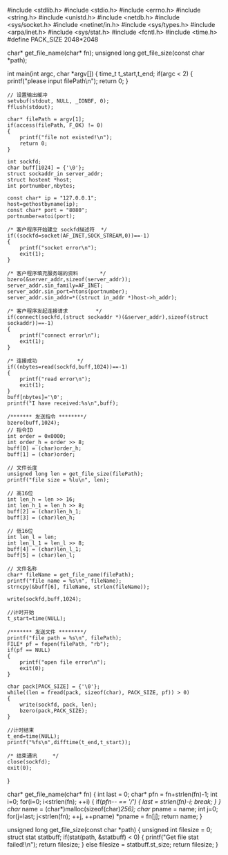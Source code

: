 
#include <stdlib.h>
#include <stdio.h>
#include <errno.h>
#include <string.h>
#include <unistd.h>
#include <netdb.h>
#include <sys/socket.h>
#include <netinet/in.h>
#include <sys/types.h>
#include <arpa/inet.h>
#include <sys/stat.h>
#include <fcntl.h>
#include <time.h>
#define PACK_SIZE 2048*2048

char* get_file_name(char* fn);
unsigned long get_file_size(const char *path);

int main(int argc, char *argv[])
{
	time_t t_start,t_end;
	if(argc < 2)
	{
		printf("please input filePath\n");
		return 0;
	}

	// 设置输出缓冲
	setvbuf(stdout, NULL, _IONBF, 0);
	fflush(stdout);

	char* filePath = argv[1];
	if(access(filePath, F_OK) != 0)
	{
		printf("file not existed!\n");
		return 0;
	}

	int sockfd;
	char buff[1024] = {'\0'};
	struct sockaddr_in server_addr;
	struct hostent *host;
	int portnumber,nbytes;

	const char* ip = "127.0.0.1";
	host=gethostbyname(ip);
	const char* port = "8080";
	portnumber=atoi(port);

	/* 客户程序开始建立 sockfd描述符  */
	if((sockfd=socket(AF_INET,SOCK_STREAM,0))==-1)
	{
		printf("socket error\n");
		exit(1);
	}

	/* 客户程序填充服务端的资料       */
	bzero(&server_addr,sizeof(server_addr));
	server_addr.sin_family=AF_INET;
	server_addr.sin_port=htons(portnumber);
	server_addr.sin_addr=*((struct in_addr *)host->h_addr);

	/* 客户程序发起连接请求         */
	if(connect(sockfd,(struct sockaddr *)(&server_addr),sizeof(struct sockaddr))==-1)
	{
		printf("connect error\n");
		exit(1);
	}

	/* 连接成功             */
	if((nbytes=read(sockfd,buff,1024))==-1)
	{
		printf("read error\n");
		exit(1);
	}
	buff[nbytes]='\0';
	printf("I have received:%s\n",buff);

	/******* 发送指令 ********/
	bzero(buff,1024);
	// 指令ID
	int order = 0x0000;
	int order_h = order >> 8;
	buff[0] = (char)order_h;
	buff[1] = (char)order;

	// 文件长度
	unsigned long len = get_file_size(filePath);
	printf("file size = %lu\n", len);

	// 高16位
	int len_h = len >> 16;
	int len_h_1 = len_h >> 8;
	buff[2] = (char)len_h_1;
	buff[3] = (char)len_h;

	// 低16位
	int len_l = len;
	int len_l_1 = len_l >> 8;
	buff[4] = (char)len_l_1;
	buff[5] = (char)len_l;

	// 文件名称
	char* fileName = get_file_name(filePath);
	printf("file name = %s\n", fileName);
	strncpy(&buff[6], fileName, strlen(fileName));

	write(sockfd,buff,1024); 

	//计时开始
	t_start=time(NULL);

	/******* 发送文件 ********/
	printf("file path = %s\n", filePath);
	FILE* pf = fopen(filePath, "rb");
	if(pf == NULL)
	{
		printf("open file error\n");
		exit(0);
	}

	char pack[PACK_SIZE] = {'\0'};
	while((len = fread(pack, sizeof(char), PACK_SIZE, pf)) > 0)
	{
		write(sockfd, pack, len);
		bzero(pack,PACK_SIZE);
	}

	//计时结束
	t_end=time(NULL);
	printf("%fs\n",difftime(t_end,t_start));

	/* 结束通讯     */
	close(sockfd);
	exit(0);
}

char* get_file_name(char* fn)
{
	int last = 0;
	char* pfn = fn+strlen(fn)-1;
	int i=0;
	for(i=0; i<strlen(fn); ++i)
	{
		if(*pfn-- == '/')
		{
			last = strlen(fn)-i;
			break;
		}
	}
	char* name = (char*)malloc(sizeof(char)*256);
	char* pname = name;
	int j=0;
	for(j=last; j<strlen(fn); ++j, ++pname)
		*pname = fn[j];
	return name;
}

unsigned long get_file_size(const char *path)
{
	unsigned int filesize = 0;
	struct stat statbuff;
	if(stat(path, &statbuff) < 0)
	{
		printf("Get file stat failed!\n");
		return filesize;
	}
	else
		filesize = statbuff.st_size;
	return filesize;
}
